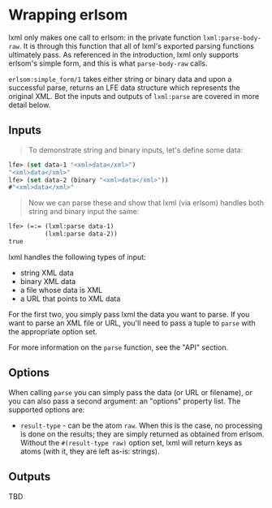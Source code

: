 # Wrapping erlsom

lxml only makes one call to erlsom: in the private function
``lxml:parse-body-raw``. It is through this function that all of lxml's exported
parsing functions ultimately pass. As referenced in the introduction, lxml only
supports erlsom's simple form, and this is what ``parse-body-raw`` calls.

``erlsom:simple_form/1`` takes either string or binary data and upon a
successful parse, returns an LFE data structure which represents the original
XML. Bot the inputs and outputs of ``lxml:parse`` are covered in more detail
below.


## Inputs

> To demonstrate string and binary inputs, let's define some data:

```cl
lfe> (set data-1 "<xml>data</xml>")
"<xml>data</xml>"
lfe> (set data-2 (binary "<xml>data</xml>"))
#"<xml>data</xml>"
```

> Now we can parse these and show that lxml (via erlsom) handles both string and
> binary input the same:

```cl
lfe> (=:= (lxml:parse data-1)
          (lxml:parse data-2))
true
```

lxml handles the following types of input:

* string XML data
* binary XML data
* a file whose data is XML
* a URL that points to XML data

For the first two, you simply pass lxml the data you want to parse. If you want
to parse an XML file or URL, you'll need to pass a tuple to ``parse`` with the
appropriate option set.

For more information on the ``parse`` function, see the "API" section.


## Options

When calling ``parse`` you can simply pass the data (or URL or filename), or
you can also pass a second argument: an "options" property list. The supported
options are:

* ``result-type`` - can be the atom ``raw``. When this is the case, no
  processing is done on the results; they are simply returned as obtained
  from erlsom. Without the ``#(result-type raw)`` option set, lxml will return
  keys as atoms (with it, they are left as-is: strings).

## Outputs

TBD

